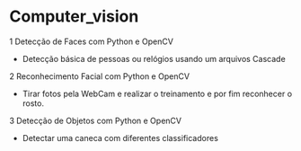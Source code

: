 
# Computer_vision
 
 1 Detecção de Faces com Python e OpenCV
  - Detecção básica de pessoas ou relógios usando um arquivos Cascade 
 
 2 Reconhecimento Facial com Python e OpenCV
  - Tirar fotos pela WebCam e realizar o treinamento e por fim reconhecer o rosto.
 
 3 Detecção de Objetos com Python e OpenCV
  - Detectar uma caneca com diferentes classificadores
 
